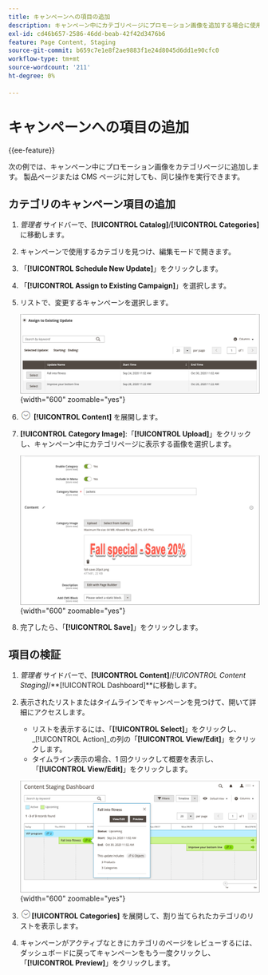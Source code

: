 ```yaml
---
title: キャンペーンへの項目の追加
description: キャンペーン中にカテゴリページにプロモーション画像を追加する場合に使用するこのキャンペーンの例を確認します。
exl-id: cd46b657-2586-46dd-beab-42f42d3476b6
feature: Page Content, Staging
source-git-commit: b659c7e1e8f2ae9883f1e24d8045d6dd1e90cfc0
workflow-type: tm+mt
source-wordcount: '211'
ht-degree: 0%

---
```


# キャンペーンへの項目の追加

{{ee-feature}}

次の例では、キャンペーン中にプロモーション画像をカテゴリページに追加します。 製品ページまたは CMS ページに対しても、同じ操作を実行できます。

## カテゴリのキャンペーン項目の追加

1. _管理者_ サイドバーで、**[!UICONTROL Catalog]**/**[!UICONTROL Categories]** に移動します。

1. キャンペーンで使用するカテゴリを見つけ、編集モードで開きます。

1. 「**[!UICONTROL Schedule New Update]**」をクリックします。

1. 「**[!UICONTROL Assign to Existing Campaign]**」を選択します。

1. リストで、変更するキャンペーンを選択します。

   ![ 既存のキャンペーンへの割り当て ](./assets/content-staging-assign-to-existing-campaign.png){width="600" zoomable="yes"}

1. ![ 展開セレクター ](../assets/icon-display-expand.png) **[!UICONTROL Content]** を展開します。

1. **[!UICONTROL Category Image]**:「**[!UICONTROL Upload]**」をクリックし、キャンペーン中にカテゴリページに表示する画像を選択します。

   ![ カテゴリ画像の追加 ](./assets/content-staging-existing-category-image.png){width="600" zoomable="yes"}

1. 完了したら、「**[!UICONTROL Save]**」をクリックします。

## 項目の検証

1. _管理者_ サイドバーで、**[!UICONTROL Content]**/_[!UICONTROL Content Staging]_/**[!UICONTROL Dashboard]**に移動します。

1. 表示されたリストまたはタイムラインでキャンペーンを見つけて、開いて詳細にアクセスします。

   - リストを表示するには、「**[!UICONTROL Select]**」をクリックし、_[!UICONTROL Action]_の列の「**[!UICONTROL View/Edit]**」をクリックします。
   - タイムライン表示の場合、1 回クリックして概要を表示し、「**[!UICONTROL View/Edit]**」をクリックします。

   ![ キャンペーンの詳細 ](./assets/content-staging-dashboard-summary.png){width="600" zoomable="yes"}

1. ![ 展開セレクター ](../assets/icon-display-expand.png)**[!UICONTROL Categories]** を展開して、割り当てられたカテゴリのリストを表示します。

1. キャンペーンがアクティブなときにカテゴリのページをレビューするには、ダッシュボードに戻ってキャンペーンをもう一度クリックし、「**[!UICONTROL Preview]**」をクリックします。
